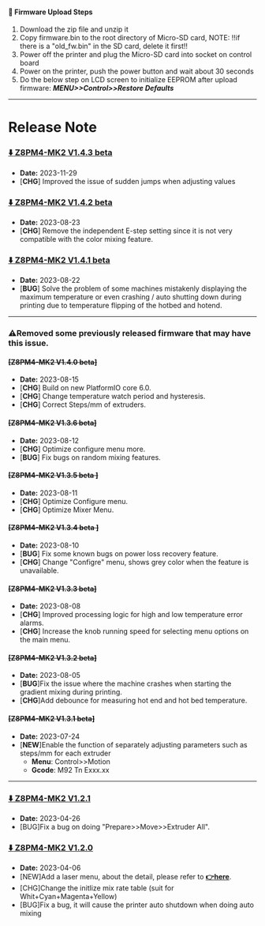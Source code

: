 #### :green_book: Firmware Upload Steps
1. Download the zip file and unzip it
2. Copy firmware.bin to the root directory of Micro-SD card, 
NOTE: !!if there is a "old_fw.bin" in the SD card, delete it first!!
3. Power off the printer and plug the Micro-SD card into socket on control board
4. Power on the printer, push the power button and wait about 30 seconds
5. Do the below step on LCD screen to initialize EEPROM after upload firmware:  ***MENU>>Control>>Restore Defaults***

----
# Release Note
### [ :arrow_down: Z8PM4-MK2 V1.4.3 beta](./Z8PM4MK2_V1_4_3.zip)
- **Date:** 2023-11-29
- [**CHG**] Improved the issue of sudden jumps when adjusting values

### [ :arrow_down: Z8PM4-MK2 V1.4.2 beta](./Z8PM4MK2_V1_4_2.zip)
- **Date:** 2023-08-23
- [**CHG**] Remove the independent E-step setting since it is not very compatible with the color mixing feature. 

### [ :arrow_down: Z8PM4-MK2 V1.4.1 beta](./Z8PM4MK2_V1_4_1.zip)
- **Date:** 2023-08-22
- [**BUG**] Solve the problem of some machines mistakenly displaying the maximum temperature or even crashing / auto shutting down during printing due to temperature flipping of the hotbed and hotend.

-----
### :warning:Removed some previously released firmware that may have this issue.

#### ~~[Z8PM4-MK2 V1.4.0 beta]~~
- **Date:** 2023-08-15
- [**CHG**] Build on new PlatformIO core 6.0.
- [**CHG**] Change temperature watch period and hysteresis. 
- [**CHG**] Correct Steps/mm of extruders.

#### ~~[Z8PM4-MK2 V1.3.6 beta]~~
- **Date:** 2023-08-12
- [**CHG**] Optimize configure menu more.
- [**BUG**] Fix bugs on random mixing features.

#### ~~[Z8PM4-MK2 V1.3.5 beta ]~~
- **Date:** 2023-08-11
- [**CHG**] Optimize Configure menu.
- [**CHG**] Optimize Mixer Menu.

#### ~~[Z8PM4-MK2 V1.3.4 beta ]~~
- **Date:** 2023-08-10
- [**BUG**] Fix some known bugs on power loss recovery feature.
- [**CHG**] Change "Configre" menu, shows grey color when the feature is unavailable.

#### ~~[Z8PM4-MK2 V1.3.3 beta]~~
- **Date:** 2023-08-08
- [**CHG**] Improved processing logic for high and low temperature error alarms.
- [**CHG**] Increase the knob running speed for selecting menu options on the main menu.

#### ~~[Z8PM4-MK2 V1.3.2 beta]~~
- **Date:** 2023-08-05
- [**BUG**]Fix the issue where the machine crashes when starting the gradient mixing during printing. 
- [**CHG**]Add debounce for measuring hot end and hot bed temperature.

#### ~~[Z8PM4-MK2 V1.3.1 beta]~~
- **Date:** 2023-07-24
- [**NEW**]Enable the function of separately adjusting parameters such as steps/mm for each extruder    
  - **Menu**: Control>>Motion    
  - **Gcode**: M92 Tn Exxx.xx 

-----
### [:arrow_down: Z8PM4-MK2 V1.2.1](./Z8PM4MK2_V1_2_1.zip)
- **Date:** 2023-04-26
- [BUG]Fix a bug on doing "Prepare>>Move>>Extruder All".

### [:arrow_down: Z8PM4-MK2 V1.2.0](./Z8PM4MK2_V1_2_0.zip)
- **Date:** 2023-04-06
- [NEW]Add a laser menu, about the detail, please refer to [**:point_right:here**](https://github.com/ZONESTAR3D/Upgrade-kit-guide/tree/main/Laser_Engraving#two-turn-on-the-laser-engine-feature).
- [CHG]Change the initlize mix rate table (suit for Whit+Cyan+Magenta+Yellow)
- [BUG]Fix a bug, it will cause the printer auto shutdown when doing auto mixing
